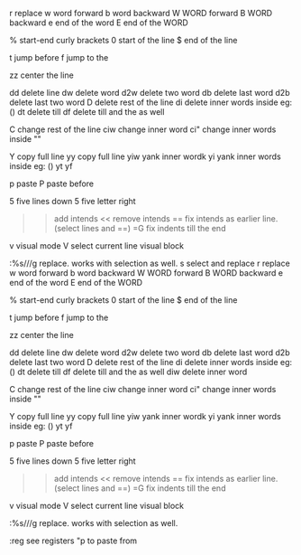 r replace
w word forward
b word backward
W WORD forward
B WORD backward
e end of the word
E end of the WORD

% start-end curly brackets
0 start of the line
$ end of the line

t<char> jump before <char>
f<char> jump to the <char>

zz center the line

dd delete line
dw delete word
d2w delete two word
db delete last word
d2b delete last two word
D delete rest of the line
di<char> delete inner words inside <char><char> eg: ()
dt<char> delete till <char>
df<char> delete till and the <char> as well

C change rest of the line
ciw change inner word
ci" change inner words inside ""

Y copy full line
yy copy full line
yiw yank inner wordk
yi<char> yank inner words inside <char><char> eg: ()
yt<char>
yf<char>

p paste
P paste before

5<down> five lines down
5<right> five letter right

>> add intends
<< remove intends
== fix intends as earlier line. (select lines and ==)
=G fix indents till the end

v visual mode
V select current line
<c-v> visual block

:%s/<word>/<word-to-replace-with>/g replace. works with selection as well.
s select and replace
r replace
w word forward
b word backward
W WORD forward
B WORD backward
e end of the word
E end of the WORD

% start-end curly brackets
0 start of the line
$ end of the line

t<char> jump before <char>
f<char> jump to the <char>

zz center the line

dd delete line
dw delete word
d2w delete two word
db delete last word
d2b delete last two word
D delete rest of the line
di<char> delete inner words inside <char><char> eg: ()
dt<char> delete till <char>
df<char> delete till and the <char> as well
diw delete inner word

C change rest of the line
ciw change inner word
ci" change inner words inside ""

Y copy full line
yy copy full line
yiw yank inner wordk
yi<char> yank inner words inside <char><char> eg: ()
yt<char>
yf<char>

p paste
P paste before

5<down> five lines down
5<right> five letter right

>> add intends
<< remove intends
== fix intends as earlier line. (select lines and ==)
=G fix indents till the end

v visual mode
V select current line
<c-v> visual block

:%s/<word>/<word-to-replace-with>/g replace. works with selection as well.

:reg see registers
"<reg-number>p to paste from  <reg-number>
